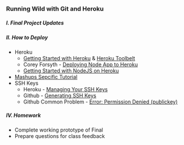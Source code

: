 ### Running Wild with Git and Heroku

##### I. Final Project Updates

##### II. How to Deploy
* Heroku
	* [Getting Started with Heroku](https://devcenter.heroku.com/articles/quickstart) & [Heroku Toolbelt](https://toolbelt.heroku.com/)
	* Corey Forsyth - [Deploying Node App to Heroku](https://vimeo.com/91210794)
	* [Getting Started with NodeJS on Heroku](https://devcenter.heroku.com/articles/getting-started-with-nodejs)
* [Mashups Sepcific Tutorial](https://github.com/craigprotzel/Mashups/tree/master/12_Running_Wild_With_Git_And_Heroku/Heroku_Node_Deploy)
* SSH Keys
	* Heroku - [Managing Your SSH Keys](https://devcenter.heroku.com/articles/keys)
	* Github - [Generating SSH Keys](https://help.github.com/articles/generating-ssh-keys)
	* Github Common Problem - [Error: Permission Denied (publickey)](https://help.github.com/articles/error-permission-denied-publickey)

##### IV. Homework
* Complete working prototype of Final
* Prepare questions for class feedback

